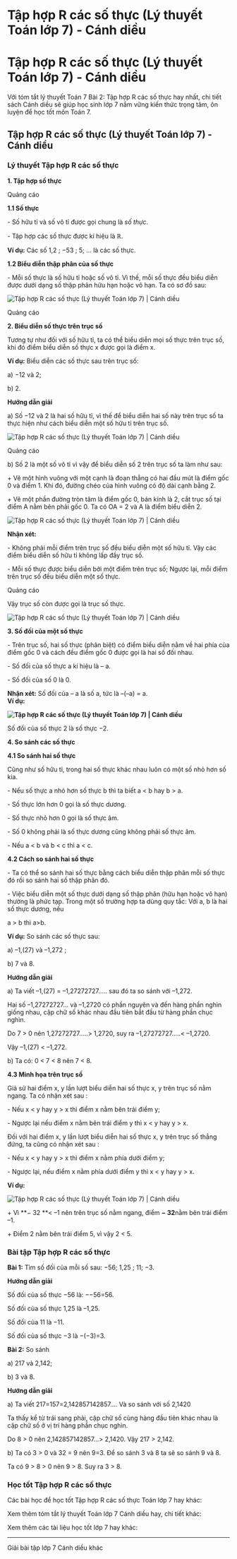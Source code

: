# Tập hợp R các số thực (Lý thuyết Toán lớp 7) - Cánh diều

# Tập hợp R các số thực (Lý thuyết Toán lớp 7) - Cánh diều

Với tóm tắt lý thuyết Toán 7 Bài 2: Tập hợp R các số thực hay nhất, chi tiết sách Cánh diều sẽ giúp học sinh lớp 7 nắm vững kiến thức trọng tâm, ôn luyện để học tốt môn Toán 7.

## Tập hợp R các số thực (Lý thuyết Toán lớp 7) - Cánh diều

### **Lý thuyết Tập hợp R các số thực**

**1\. Tập hợp số thực**

Quảng cáo

**1.1 Số thực**

\- Số hữu tỉ và số vô tỉ được gọi chung là _số thực_.

\- Tập hợp các số thực được kí hiệu là ℝ.

**Ví dụ:** Các số 1,2 ; −53 ; 5; … là các số thực.

**1.2 Biểu diễn thập phân của số thực**

\- Mỗi số thực là số hữu tỉ hoặc số vô tỉ. Vì thế, mỗi số thực đều biểu diễn được dưới dạng số thập phân hữu hạn hoặc vô hạn. Ta có sơ đồ sau:

![Tập hợp R các số thực \(Lý thuyết Toán lớp 7\) | Cánh diều](https://vietjack.com/toan-7-cd/images/ly-thuyet-bai-2-tap-hop-r-cac-so-thuc-162410.PNG)

Quảng cáo

**2\. Biểu diễn số thực trên trục số**

Tương tự như đối với số hữu tỉ, ta có thể biểu diễn mọi số thực trên trục số, khi đó điểm biểu diễn số thực x được gọi là điểm x.

**Ví dụ:** Biểu diễn các số thực sau trên trục số:

a) −12 và 2;

b) 2.

**Hướng dẫn giải**

a) Số −12 và 2 là hai số hữu tỉ, vì thế để biểu diễn hai số này trên trục số ta thực hiện như cách biểu diễn một số hữu tỉ trên trục số.

![Tập hợp R các số thực \(Lý thuyết Toán lớp 7\) | Cánh diều](https://vietjack.com/toan-7-cd/images/ly-thuyet-bai-2-tap-hop-r-cac-so-thuc-162411.PNG)

Quảng cáo

b) Số 2 là một số vô tỉ vì vậy để biểu diễn số 2 trên trục số ta làm như sau:

\+ Vẽ một hình vuông với một cạnh là đoạn thẳng có hai đầu mút là điểm gốc 0 và điểm 1. Khi đó, đường chéo của hình vuông có độ dài cạnh bằng 2.

\+ Vẽ một phần đường tròn tâm là điểm gốc 0, bán kính là 2, cắt trục số tại điểm A nằm bên phải gốc 0. Ta có OA = 2 và A là điểm biểu diễn 2.

![Tập hợp R các số thực \(Lý thuyết Toán lớp 7\) | Cánh diều](https://vietjack.com/toan-7-cd/images/ly-thuyet-bai-2-tap-hop-r-cac-so-thuc-162412.PNG)

**Nhận xét:**

\- Không phải mỗi điểm trên trục số đều biểu diễn một số hữu tỉ. Vậy các điểm biểu diễn số hữu tỉ không lấp đầy trục số. 

\- Mỗi số thực được biểu diễn bởi một điểm trên trục số; Ngược lại, mỗi điểm trên trục số đều biểu diễn một số thực.

Quảng cáo

Vậy trục số còn được gọi là trục số thực.

![Tập hợp R các số thực \(Lý thuyết Toán lớp 7\) | Cánh diều](https://vietjack.com/toan-7-cd/images/ly-thuyet-bai-2-tap-hop-r-cac-so-thuc-162413.PNG)

**3\. Số đối của một số thực**

\- Trên trục số, hai số thực (phân biệt) có điểm biểu diễn nằm về hai phía của điểm gốc 0 và cách đều điểm gốc 0 được gọi là hai số đối nhau.

\- Số đối của số thực a kí hiệu là – a.

\- Số đối của số 0 là 0.

**Nhận xét:** Số đối của – a là số a, tức là –(–a) = a.  
**Ví dụ:**

**![Tập hợp R các số thực \(Lý thuyết Toán lớp 7\) | Cánh diều](https://vietjack.com/toan-7-cd/images/ly-thuyet-bai-2-tap-hop-r-cac-so-thuc-162414.PNG)**

Số đối của số thực 2 là số thực −2.

**4\. So sánh các số thực**

**4.1 So sánh hai số thực**

Cũng như số hữu tỉ, trong hai số thực khác nhau luôn có một số nhỏ hơn số kia.

\- Nếu số thực a nhỏ hơn số thực b thì ta biết a < b hay b > a.

\- Số thực lớn hơn 0 gọi là số thực dương.

\- Số thực nhỏ hơn 0 gọi là số thực âm.

\- Số 0 không phải là số thực dương cũng không phải số thực âm.

\- Nếu a < b và b < c thì a < c.

**4.2 Cách so sánh hai số thực**

\- Ta có thể so sánh hai số thực bằng cách biểu diễn thập phân mỗi số thực đó rồi so sánh hai số thập phân đó.

\- Việc biểu diễn một số thực dưới dạng số thập phân (hữu hạn hoặc vô hạn) thường là phức tạp. Trong một số trường hợp ta dùng quy tắc: Với a, b là hai số thực dương, nếu 

a > b thì a>b.

**Ví dụ:** So sánh các số thực sau:

a) –1,(27) và –1,272 ;

b) 7 và 8.

**Hướng dẫn giải**

a) Ta viết –1,(27) = –1,27272727….. sau đó ta so sánh với –1,272.

Hai số –1,27272727… và –1,2720 có phần nguyên và đến hàng phần nghìn giống nhau, cặp chữ số khác nhau đầu tiên bắt đầu từ hàng phần chục nghìn. 

Do 7 > 0 nên 1,27272727…..> 1,2720, suy ra –1,27272727…..< –1,2720.

Vậy –1,(27) < –1,272.

b) Ta có: 0 < 7 < 8 nên 7 < 8.

**4.3 Minh họa trên trục số**

Giả sử hai điểm x, y lần lượt biểu diễn hai số thực x, y trên trục số nằm ngang. Ta có nhận xét sau :

\- Nếu x < y hay y > x thì điểm x nằm bên trái điểm y;

\- Ngược lại nếu điểm x nằm bên trái điểm y thì x < y hay y > x.

Đối với hai điểm x, y lần lượt biểu diễn hai số thực x, y trên trục số thẳng đứng, ta cũng có nhận xét sau :

\- Nếu x < y hay y > x thì điểm x nằm phía dưới điểm y;

\- Ngược lại, nếu điểm x nằm phía dưới điểm y thì x < y hay y > x.

**Ví dụ:**

![Tập hợp R các số thực \(Lý thuyết Toán lớp 7\) | Cánh diều](https://vietjack.com/toan-7-cd/images/ly-thuyet-bai-2-tap-hop-r-cac-so-thuc-162415.PNG)

\+ Vì **− 32 **< –1 nên trên trục số nằm ngang, điểm **− 32**nằm bên trái điểm –1.

\+ Điểm 2 nằm bên trái điểm 5, vì vậy 2 < 5.

### **Bài tập Tập hợp R các số thực**

**Bài 1:** Tìm số đối của mỗi số sau: −56; 1,25 ; 11; −3. 

**Hướng dẫn giải**

Số đối của số thực −56 là: −−56=56.

Số đối của số thực 1,25 là –1,25.

Số đối của 11 là −11.

Số đối của số thực −3 là −(−3)=3.

**Bài 2:** So sánh

a) 217 và 2,142;

b) 3 và 8.

**Hướng dẫn giải**

a) Ta viết 217=157=2,142857142857.... Và so sánh với số 2,1420

Ta thấy kể từ trái sang phải, cặp chữ số cùng hàng đầu tiên khác nhau là cặp chữ số ở vị trí hàng phần chục nghìn.

Do 8 > 0 nên 2,142857142857…> 2,1420. Vậy 217 > 2,142.

b) Ta có 3 > 0 và 32 = 9 nên 9=3. Để so sánh 3 và 8 ta sẽ so sánh 9 và 8.

Ta có 9 > 8 > 0 nên 9 > 8. Suy ra 3 > 8.

### **Học tốt Tập hợp R các số thực**

Các bài học để học tốt Tập hợp R các số thực Toán lớp 7 hay khác:

Xem thêm tóm tắt lý thuyết Toán lớp 7 Cánh diều hay, chi tiết khác:

Xem thêm các tài liệu học tốt lớp 7 hay khác:

* * *

Giải bài tập lớp 7 Cánh diều khác
